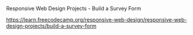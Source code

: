 Responsive Web Design Projects - Build a Survey Form

https://learn.freecodecamp.org/responsive-web-design/responsive-web-design-projects/build-a-survey-form

